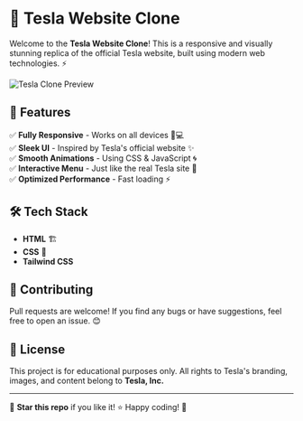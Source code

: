 # 🚀 Tesla Website Clone

Welcome to the **Tesla Website Clone**! This is a responsive and visually stunning replica of the official Tesla website, built using modern web technologies. ⚡

![Tesla Clone Preview](https://tesla-clone-bysra.netlify.app/)  

## 🎯 Features
✅ **Fully Responsive** - Works on all devices 📱💻  
✅ **Sleek UI** - Inspired by Tesla's official website ✨  
✅ **Smooth Animations** - Using CSS & JavaScript 🌀  
✅ **Interactive Menu** - Just like the real Tesla site 🚗  
✅ **Optimized Performance** - Fast loading ⚡  

## 🛠️ Tech Stack
- **HTML** 🏗️
- **CSS** 🎨
- **Tailwind CSS**

## 🎯 Contributing
Pull requests are welcome! If you find any bugs or have suggestions, feel free to open an issue. 😊

## 📜 License
This project is for educational purposes only. All rights to Tesla's branding, images, and content belong to **Tesla, Inc.**

---

💙 **Star this repo** if you like it! ⭐ Happy coding! 🚀
